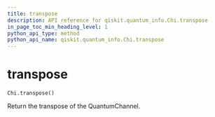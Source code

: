 ```yaml
---
title: transpose
description: API reference for qiskit.quantum_info.Chi.transpose
in_page_toc_min_heading_level: 1
python_api_type: method
python_api_name: qiskit.quantum_info.Chi.transpose
---
```


# transpose

<span id="qiskit.quantum_info.Chi.transpose" />

`Chi.transpose()`

Return the transpose of the QuantumChannel.

